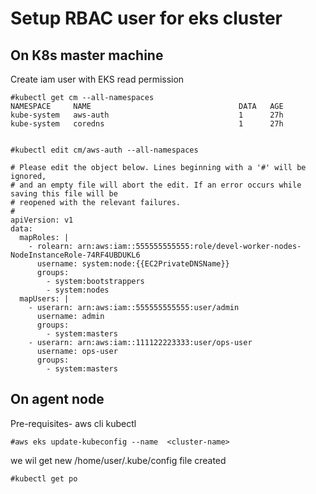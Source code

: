 # Setup RBAC user for eks cluster

## On K8s master machine
Create iam user with EKS read permission

```
#kubectl get cm --all-namespaces
NAMESPACE     NAME                                 DATA   AGE
kube-system   aws-auth                             1      27h
kube-system   coredns                              1      27h


#kubectl edit cm/aws-auth --all-namespaces
```

```
# Please edit the object below. Lines beginning with a '#' will be ignored,
# and an empty file will abort the edit. If an error occurs while saving this file will be
# reopened with the relevant failures.
#
apiVersion: v1
data:
  mapRoles: |
    - rolearn: arn:aws:iam::555555555555:role/devel-worker-nodes-NodeInstanceRole-74RF4UBDUKL6
      username: system:node:{{EC2PrivateDNSName}}
      groups:
        - system:bootstrappers
        - system:nodes
  mapUsers: |
    - userarn: arn:aws:iam::555555555555:user/admin
      username: admin
      groups:
        - system:masters
    - userarn: arn:aws:iam::111122223333:user/ops-user
      username: ops-user
      groups:
        - system:masters
```

## On agent node

Pre-requisites-
aws cli
kubectl

```
#aws eks update-kubeconfig --name  <cluster-name>
```
we wil get new /home/user/.kube/config file created
```
#kubectl get po
```

